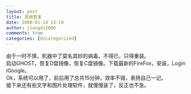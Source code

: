 ```yaml
---
layout: post
title: 系统恢复
date: 2008-01-14 13:19
author: jiangdi2000
comments: true
categories: [Uncategorized]
---
```

<div id="msgcns!C840C88DA912213B!1078" class="bvMsg">由于一时不慎，机器中了莫名其妙的病毒。不得已，只得重装。<br />启动GHOST，恢复D盘镜像，恢复C盘镜像。下载最新的FireFox，安装，Login iGoogle。<br />Ok，系统可以用了，前后用了总共15分钟，效率不错，表扬自己一记。<br />接下来还有些文字和图片处理软件，就慢慢装了，反正也不急。<br /></div>
